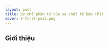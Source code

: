 ```yaml
---
layout: post
title: Cơ chế phân tử của sự chết tế bào (P1)
cover: t-first-post.png
---
```

## Giới thiệu
